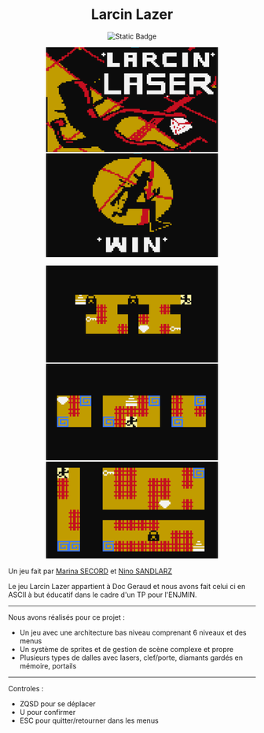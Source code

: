 <h1 align="center">  Larcin Lazer </h1>

<p align="center">
<img alt="Static Badge" src="https://img.shields.io/badge/Made%20in%20C%2B%2B-2d6eb3?style=flat-square&logo=c%2B%2B">
</p>


<p align="center">
  <img src="screenshots/menu.png" width="350" title="Menu screen">
  <img src="screenshots/win.png" width="350" title="Win screen">
</p>

<p align="center">
  <img src="screenshots/level1.png" width="350" title="Level 1 with keys and doors">
  <img src="screenshots/level2.png" width="350" title="Level 2 with portals">
  <img src="screenshots/level3.png" width="350" title="Level 3 with shows our biggest level">
</p>

Un jeu fait par [Marina SECORD](https://github.com/Lyrdinn/) et [Nino SANDLARZ](https://github.com/Sand-Fox)

<p>

Le jeu Larcin Lazer appartient à Doc Geraud et nous avons fait celui ci en ASCII à but éducatif dans le cadre d'un TP pour l'ENJMIN.
- - - - - - - - - - - - - - - - - - - - - - - - - - - - - - - -
Nous avons réalisés pour ce projet :
- Un jeu avec une architecture bas niveau comprenant 6 niveaux et des menus
- Un système de sprites et de gestion de scène complexe et propre
- Plusieurs types de dalles avec lasers, clef/porte, diamants gardés en mémoire, portails

- - - - - - - - - - - - - - - - - - - - - - - - - - - - - - - -
Controles :

- ZQSD pour se déplacer
- U pour confirmer
- ESC pour quitter/retourner dans les menus
</p>

